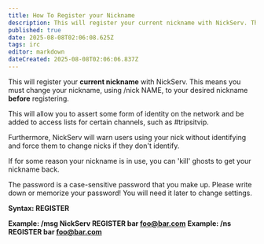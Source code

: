 ```yaml
---
title: How To Register your Nickname
description: This will register your current nickname with NickServ. This means you must change your nickname, using /nick NAME, to your desired nickname before registering.
published: true
date: 2025-08-08T02:06:08.625Z
tags: irc
editor: markdown
dateCreated: 2025-08-08T02:06:06.837Z
---
```


This will register your **current nickname** with NickServ. This means you must change your nickname, using /nick NAME, to your desired nickname **before** registering.

This will allow you to assert some form of identity on the network and be added to access lists for certain channels, such as #tripsitvip.

Furthermore, NickServ will warn users using your nick without identifying and force them to change nicks if they don't identify.

If for some reason your nickname is in use, you can 'kill' ghosts to get your nickname back.

The password is a case-sensitive password that you make up. Please write down or memorize your password! You will need it later to change settings.

**Syntax: REGISTER <password> <email-address>**

**Example: /msg NickServ REGISTER bar foo@bar.com**
**Example: /ns REGISTER bar foo@bar.com**
